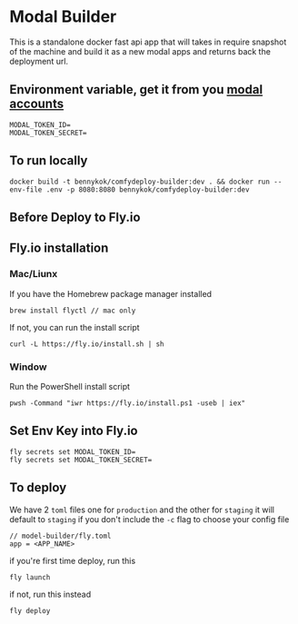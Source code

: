 # Modal Builder

This is a standalone docker fast api app that will takes in require snapshot of the machine and build it as a new modal apps and returns back the deployment url.

## Environment variable, get it from you [modal accounts](https://modal.com/bennykok/settings/tokens)

```shellscript
MODAL_TOKEN_ID=
MODAL_TOKEN_SECRET=
```

## To run locally

```
docker build -t bennykok/comfydeploy-builder:dev . && docker run --env-file .env -p 8080:8080 bennykok/comfydeploy-builder:dev
```

## Before Deploy to Fly.io
## Fly.io installation

### Mac/Liunx
If you have the Homebrew package manager installed
```
brew install flyctl // mac only
```
If not, you can run the install script
```
curl -L https://fly.io/install.sh | sh
```

### Window
Run the PowerShell install script
```
pwsh -Command "iwr https://fly.io/install.ps1 -useb | iex"
```

## Set Env Key into Fly.io
```
fly secrets set MODAL_TOKEN_ID=
fly secrets set MODAL_TOKEN_SECRET=
```

## To deploy

We have 2 `toml` files one for `production` and the other for `staging`
it will default to `staging` if you don't include the `-c` flag to choose your config file

```
// model-builder/fly.toml
app = <APP_NAME>
```

if you're first time deploy, run this
```
fly launch
```
if not, run this instead
```
fly deploy
```

